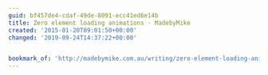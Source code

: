 ```yaml
---
guid: bf457de4-cdaf-49de-8091-ecc41ed6e14b
title: Zero element loading animations · MadebyMike
created: '2015-01-20T09:01:50+00:00'
changed: '2019-09-24T14:37:22+00:00'


bookmark_of: 'http://madebymike.com.au/writing/zero-element-loading-animations/'
---
```




